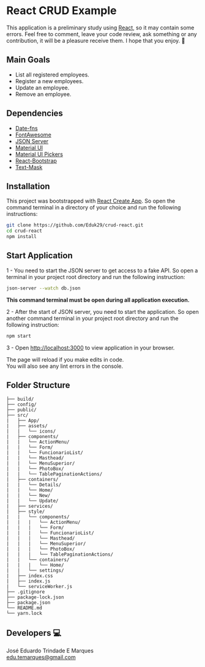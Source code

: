 # React CRUD Example

This application is a preliminary study using [React](https://reactjs.org/), so it may contain some errors. Feel free to comment, leave your code review, ask something or any contribution, it will be a pleasure receive them. I hope that you enjoy. :metal:

## Main Goals
- List all registered employees.
- Register a new employees.
- Update an employee.
- Remove an employee.

## Dependencies
- [Date-fns](https://date-fns.org/)
- [FontAwesome](https://fontawesome.com/)
- [JSON Server](https://github.com/typicode/json-server)
- [Material UI](https://material-ui.com/)
- [Material UI Pickers](https://material-ui-pickers.dev/)
- [React-Bootstrap](https://react-bootstrap.github.io/)
- [Text-Mask](https://github.com/text-mask/text-mask)

## Installation
This project was bootstrapped with [React Create App](https://github.com/facebook/create-react-app). So open the command terminal in a directory of your choice and run the following instructions: 
```bash
git clone https://github.com/Eduk29/crud-react.git
cd crud-react
npm install
```

## Start Application

1 - You need to start the JSON server to get access to a fake API. So open a terminal in your project root directory and run the following instruction:
```bash 
json-server --watch db.json
```
**This command terminal must be open during all application execution.**

2 - After the start of JSON server, you need to start the application. So open another command terminal in your project root directory and run the following instruction:
```bash
npm start
```
3 - Open [http://localhost:3000](http://localhost:3000) to view application in your browser.

The page will reload if you make edits in code.  
You will also see any lint errors in the console.

## Folder Structure
    ├── build/
    ├── config/
    ├── public/
    ├── src/
    |   ├── App/
    |   ├── assets/
    |   |   └── icons/
    |   ├── components/
    |   |   └── ActionMenu/
    |   |   └── Form/
    |   |   └── FuncionarioList/
    |   |   └── Masthead/
    |   |   └── MenuSuperior/
    |   |   └── PhotoBox/
    |   |   └── TablePaginationActions/
    |   ├── containers/
    |   |   └── Details/
    |   |   └── Home/
    |   |   └── New/
    |   |   └── Update/
    |   ├── services/
    |   ├── style/
    |   |   └── components/
    |   |   |   └── ActionMenu/
    |   |   |   └── Form/
    |   |   |   └── FuncionarioList/
    |   |   |   └── Masthead/
    |   |   |   └── MenuSuperior/
    |   |   |   └── PhotoBox/
    |   |   |   └── TablePaginationActions/
    |   |   └── containers/
    |   |   |   └── Home/
    |   |   └── settings/
    |   ├── index.css
    |   ├── index.js
    |   └── serviceWorker.js
    ├── .gitignore
    ├── package-lock.json
    ├── package.json
    └── README.md
    └── yarn.lock

## Developers :computer:

José Eduardo Trindade E Marques  
edu.temarques@gmail.com
